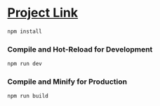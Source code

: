 # [Project Link](https://localstorage20.netlify.app/)

```sh
npm install
```

### Compile and Hot-Reload for Development

```sh
npm run dev
```

### Compile and Minify for Production

```sh
npm run build
```

